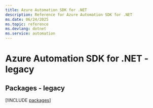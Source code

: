 ```yaml
---
title: Azure Automation SDK for .NET
description: Reference for Azure Automation SDK for .NET
ms.date: 06/24/2025
ms.topic: reference
ms.devlang: dotnet
ms.service: automation
---
```

# Azure Automation SDK for .NET - legacy
## Packages - legacy
[!INCLUDE [packages](automation-index.md)]